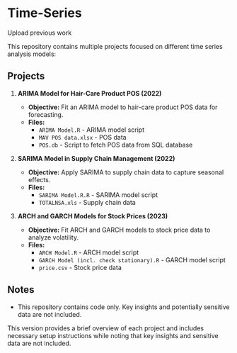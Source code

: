 # Time-Series
Upload previous work


This repository contains multiple projects focused on different time series analysis models:

## Projects

1. **ARIMA Model for Hair-Care Product POS (2022)**
   - **Objective:** Fit an ARIMA model to hair-care product POS data for forecasting.
   - **Files:**
     - `ARIMA Model.R` - ARIMA model script
     - `MAV POS data.xlsx` - POS data
     - `POS.db`  - Script to fetch POS data from SQL database

2. **SARIMA Model in Supply Chain Management (2022)**
   - **Objective:** Apply SARIMA to supply chain data to capture seasonal effects.
   - **Files:**
     - `SARIMA Model.R.R` - SARIMA model script
     - `TOTALNSA.xls` - Supply chain data

3. **ARCH and GARCH Models for Stock Prices (2023)**
   - **Objective:** Fit ARCH and GARCH models to stock price data to analyze volatility.
   - **Files:**
     - `ARCH Model.R` - ARCH model script
     - `GARCH Model (incl. check stationary).R` - GARCH model script 
     - `price.csv` - Stock price data

## Notes

- This repository contains code only. Key insights and potentially sensitive data are not included.

This version provides a brief overview of each project and includes necessary setup instructions while noting that key insights and sensitive data are not included.
